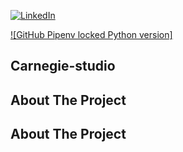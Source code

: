 [![LinkedIn][linkedin-shield]][linkedin-url]


[![GitHub Pipenv locked Python version]](https://img.shields.io/label=Python&logo=Python&style=for-the-badge)

<!-- Carnegie-studio -->
## Carnegie-studio

<!-- ABOUT THE PROJECT -->
## About The Project

<!-- ABOUT THE PROJECT -->
## About The Project

<!-- MARKDOWN LINKS & IMAGES -->
<!-- https://www.markdownguide.org/basic-syntax/#reference-style-links -->

[linkedin-shield]: https://img.shields.io/badge/-LinkedIn-black.svg?style=for-the-badge&logo=linkedin&colorB=0a66c2
[linkedin-url]: https://www.linkedin.com/in/facundo-zerbinatti
